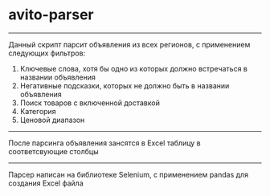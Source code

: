 # avito-parser #
---
Данный скрипт парсит объявления из всех регионов, с применением следующих фильтров:
1.	Ключевые слова, хотя бы одно из которых должно встречаться в названии объявления
2.	Негативные подсказки, которых не должно быть в названии объявления 
3.	Поиск товаров с включенной доставкой
4.	Категория
5.	Ценовой диапазон
---
После парсинга объявления зансятся в Excel таблицу в соответсвующие столбцы

---
Парсер написан на библиотеке Selenium, с применением pandas для создания Excel файла


